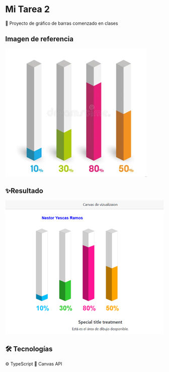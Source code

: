 # Mi Tarea 2

🧊 Proyecto de gráfico de barras comenzado en clases

## Imagen de referencia

![Grafica a realizar](assets/image.png)

## ✨Resultado 

![Resultado](assets/Resultado.png)

## 🛠️ Tecnologías

  ⚙️ TypeScript
  🎨 Canvas API
